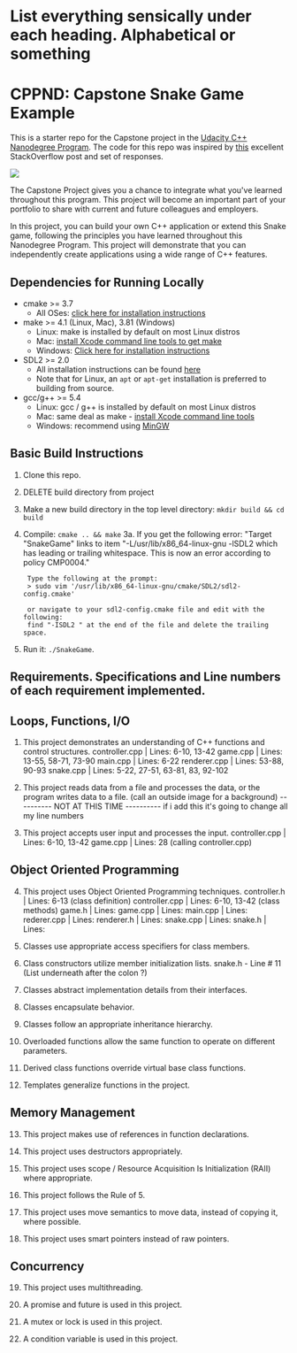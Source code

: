 # List everything sensically under each heading.  Alphabetical or something

# CPPND: Capstone Snake Game Example

This is a starter repo for the Capstone project in the [Udacity C++ Nanodegree Program](https://www.udacity.com/course/c-plus-plus-nanodegree--nd213). The code for this repo was inspired by [this](https://codereview.stackexchange.com/questions/212296/snake-game-in-c-with-sdl) excellent StackOverflow post and set of responses.

<img src="snake_game.gif"/>

The Capstone Project gives you a chance to integrate what you've learned throughout this program. This project will become an important part of your portfolio to share with current and future colleagues and employers.

In this project, you can build your own C++ application or extend this Snake game, following the principles you have learned throughout this Nanodegree Program. This project will demonstrate that you can independently create applications using a wide range of C++ features.

## Dependencies for Running Locally
* cmake >= 3.7
  * All OSes: [click here for installation instructions](https://cmake.org/install/)
* make >= 4.1 (Linux, Mac), 3.81 (Windows)
  * Linux: make is installed by default on most Linux distros
  * Mac: [install Xcode command line tools to get make](https://developer.apple.com/xcode/features/)
  * Windows: [Click here for installation instructions](http://gnuwin32.sourceforge.net/packages/make.htm)
* SDL2 >= 2.0
  * All installation instructions can be found [here](https://wiki.libsdl.org/Installation)
  * Note that for Linux, an `apt` or `apt-get` installation is preferred to building from source.
* gcc/g++ >= 5.4
  * Linux: gcc / g++ is installed by default on most Linux distros
  * Mac: same deal as make - [install Xcode command line tools](https://developer.apple.com/xcode/features/)
  * Windows: recommend using [MinGW](http://www.mingw.org/)

## Basic Build Instructions

1. Clone this repo.
1. DELETE build directory from project
2. Make a new build directory in the top level directory: `mkdir build && cd build`
3. Compile: `cmake .. && make`
    3a. If you get the following error:
        "Target "SnakeGame" links to item "-L/usr/lib/x86_64-linux-gnu -lSDL2 which has leading or trailing whitespace.  This is now an error according to policy CMP0004."

        Type the following at the prompt:
        > sudo vim '/usr/lib/x86_64-linux-gnu/cmake/SDL2/sdl2-config.cmake'

        or navigate to your sdl2-config.cmake file and edit with the following:
        find "-ISDL2 " at the end of the file and delete the trailing space.
4. Run it: `./SnakeGame`.

## Requirements.  Specifications and Line numbers of each requirement implemented.

##      Loops, Functions, I/O
1. This project demonstrates an understanding of C++ functions and control structures.
    controller.cpp |  Lines: 6-10, 13-42
    game.cpp       |  Lines: 13-55, 58-71, 73-90 
    main.cpp       |  Lines: 6-22
    renderer.cpp   |  Lines: 53-88, 90-93
    snake.cpp      |  Lines: 5-22, 27-51, 63-81, 83, 92-102 

2. This project reads data from a file and processes the data, or the program writes data to a      file.  (call an outside image for a background)
    ---------- NOT AT THIS TIME ---------- if i add this it's going to change all my line numbers

3. This project accepts user input and processes the input.
    controller.cpp |  Lines: 6-10, 13-42
    game.cpp       |  Lines: 28 (calling controller.cpp) 

##      Object Oriented Programming
4. This project uses Object Oriented Programming techniques.
    controller.h   |  Lines: 6-13 (class definition)
    controller.cpp |  Lines: 6-10, 13-42 (class methods)
    game.h         |  Lines:
    game.cpp       |  Lines:
    main.cpp       |  Lines:
    rederer.cpp    |  Lines:
    renderer.h     |  Lines:
    snake.cpp      |  Lines:
    snake.h        |  Lines:    

5. Classes use appropriate access specifiers for class members.

6. Class constructors utilize member initialization lists.
    snake.h - Line # 11 (List underneath after the colon ?)

7. Classes abstract implementation details from their interfaces.

8. Classes encapsulate behavior.

9. Classes follow an appropriate inheritance hierarchy.

10. Overloaded functions allow the same function to operate on different parameters.

11. Derived class functions override virtual base class functions.

12. Templates generalize functions in the project.

##      Memory Management
13. This project makes use of references in function declarations.

14. This project uses destructors appropriately.

15. This project uses scope / Resource Acquisition Is Initialization (RAII) where appropriate.

16. This project follows the Rule of 5.

17. This project uses move semantics to move data, instead of copying it, where possible.

18. This project uses smart pointers instead of raw pointers.

##      Concurrency
19. This project uses multithreading.

20. A promise and future is used in this project.

21. A mutex or lock is used in this project.

22. A condition variable is used in this project.



